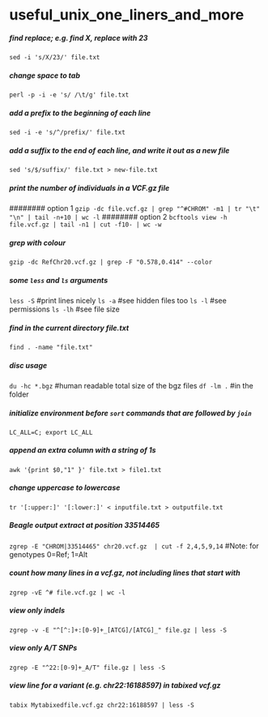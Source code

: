 # useful_unix_one_liners_and_more

##### find replace; e.g. find X, replace with 23
`sed -i 's/X/23/' file.txt` 

##### change space to tab
`perl -p -i -e 's/ /\t/g' file.txt` 

##### add a prefix to the beginning of each line
`sed -i -e 's/^/prefix/' file.txt` 

##### add a suffix to the end of each line, and write it out as a new file
`sed 's/$/suffix/' file.txt > new-file.txt`

##### print the number of individuals in a VCF.gz file
######## option 1
`gzip -dc file.vcf.gz | grep "^#CHROM" -m1 | tr "\t" "\n" | tail -n+10 | wc -l`
######## option 2
`bcftools view -h file.vcf.gz | tail -n1 | cut -f10- | wc -w`

##### grep with colour
`gzip -dc RefChr20.vcf.gz | grep -F "0.578,0.414" --color`

##### some `less` and `ls` arguments
`less -S` #print lines nicely
`ls -a` #see hidden files too
`ls -l` #see permissions
`ls -lh` #see file size

##### find in the current directory file.txt
`find . -name "file.txt"`

##### disc usage 
`du -hc *.bgz` #human readable total size of the bgz files
`df -lm .` #in the folder

##### initialize environment before `sort` commands that are followed by `join`
`LC_ALL=C; export LC_ALL`

##### append an extra column with a string of 1s
`awk '{print $0,"1" }' file.txt > file1.txt` 

##### change uppercase to lowercase
`tr '[:upper:]' '[:lower:]' < inputfile.txt > outputfile.txt`

##### Beagle output extract at position 33514465
`zgrep -E "CHROM|33514465" chr20.vcf.gz  | cut -f 2,4,5,9,14`
#Note: for genotypes 0=Ref; 1=Alt

##### count how many lines in a vcf.gz, not including lines that start with #
`zgrep -vE ^# file.vcf.gz | wc -l`

##### view only indels
`zgrep -v -E "^[^:]+:[0-9]+_[ATCG]/[ATCG]_" file.gz | less -S`

##### view only A/T SNPs
`zgrep -E "^22:[0-9]+_A/T" file.gz | less -S`

##### view line for a variant (e.g. chr22:16188597) in tabixed vcf.gz
`tabix Mytabixedfile.vcf.gz chr22:16188597 | less -S` 
